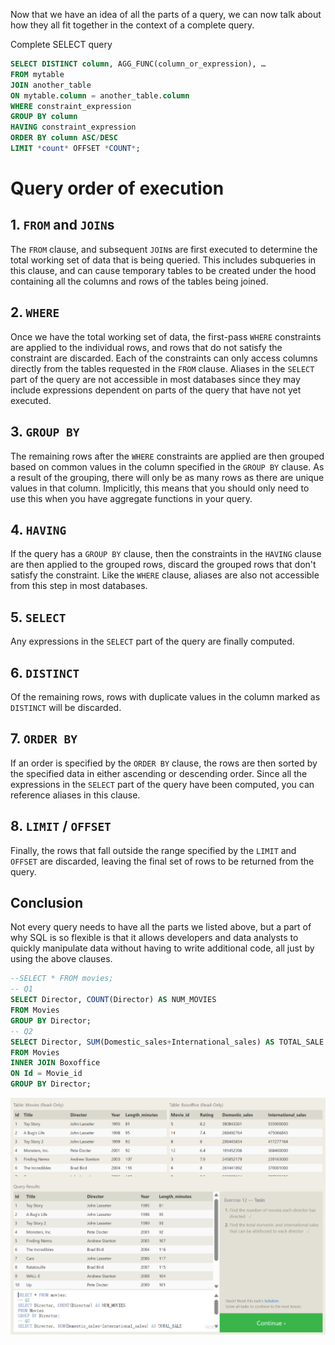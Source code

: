 Now that we have an idea of all the parts of a query, we can now talk about how they all fit together in the context of a complete query.

Complete SELECT query

```sql
SELECT DISTINCT column, AGG_FUNC(column_or_expression), … 
FROM mytable    
JOIN another_table      
ON mytable.column = another_table.column    
WHERE constraint_expression    
GROUP BY column    
HAVING constraint_expression    
ORDER BY column ASC/DESC    
LIMIT *count* OFFSET *COUNT*;
```

# Query order of execution

## 1. `FROM` and `JOIN`s

The `FROM` clause, and subsequent `JOIN`s are first executed to determine the total working set of data that is being queried. This includes subqueries in this clause, and can cause temporary tables to be created under the hood containing all the columns and rows of the tables being joined.

## 2. `WHERE`

Once we have the total working set of data, the first-pass `WHERE` constraints are applied to the individual rows, and rows that do not satisfy the constraint are discarded. Each of the constraints can only access columns directly from the tables requested in the `FROM` clause. Aliases in the `SELECT` part of the query are not accessible in most databases since they may include expressions dependent on parts of the query that have not yet executed.

## 3. `GROUP BY`

The remaining rows after the `WHERE` constraints are applied are then grouped based on common values in the column specified in the `GROUP BY` clause. As a result of the grouping, there will only be as many rows as there are unique values in that column. Implicitly, this means that you should only need to use this when you have aggregate functions in your query.

## 4. `HAVING`

If the query has a `GROUP BY` clause, then the constraints in the `HAVING` clause are then applied to the grouped rows, discard the grouped rows that don't satisfy the constraint. Like the `WHERE` clause, aliases are also not accessible from this step in most databases.

## 5. `SELECT`

Any expressions in the `SELECT` part of the query are finally computed.

## 6. `DISTINCT`

Of the remaining rows, rows with duplicate values in the column marked as `DISTINCT` will be discarded.

## 7. `ORDER BY`

If an order is specified by the `ORDER BY` clause, the rows are then sorted by the specified data in either ascending or descending order. Since all the expressions in the `SELECT` part of the query have been computed, you can reference aliases in this clause.

## 8. `LIMIT` / `OFFSET`

Finally, the rows that fall outside the range specified by the `LIMIT` and `OFFSET` are discarded, leaving the final set of rows to be returned from the query.

## Conclusion

Not every query needs to have all the parts we listed above, but a part of why SQL is so flexible is that it allows developers and data analysts to quickly manipulate data without having to write additional code, all just by using the above clauses.



```sql
--SELECT * FROM movies;
-- Q1
SELECT Director, COUNT(Director) AS NUM_MOVIES
FROM Movies
GROUP BY Director;
-- Q2
SELECT Director, SUM(Domestic_sales+International_sales) AS TOTAL_SALE
FROM Movies
INNER JOIN Boxoffice
ON Id = Movie_id
GROUP BY Director;
```

![image-20250426220918605](12_Order_of_execution_of_Query.assets/image-20250426220918605.png)